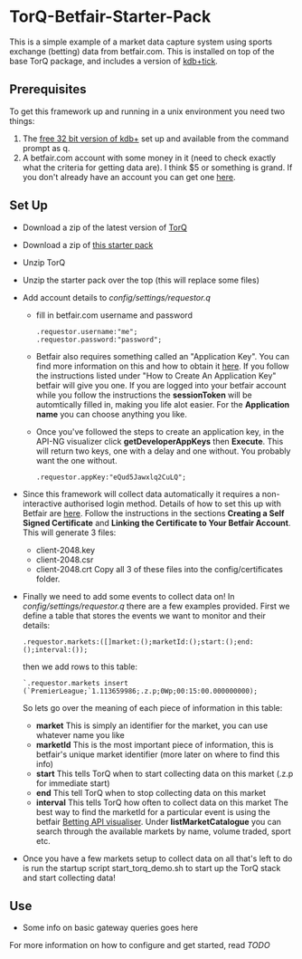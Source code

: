 # TorQ-Betfair-Starter-Pack
This is a simple example of a market data capture system using sports exchange (betting) data from betfair.com.  This is installed on top of the base TorQ package, and includes a version of [kdb+tick](http://code.kx.com/wsvn/code/kx/kdb+tick).

## Prerequisites

To get this framework up and running in a unix environment you need two things:

1. The [free 32 bit version of kdb+](http://kx.com/software-download.php) set up and available from the command prompt as q.
2. A betfair.com account with some money in it (need to check exactly what the criteria for getting data are).  I think $5 or something is grand. If you don't already have an account you can get one [here](https://register.betfair.com/account/registration).


## Set Up

* Download a zip of the latest version of [TorQ](https://github.com/AquaQAnalytics/TorQ/archive/master.zip)
* Download a zip of [this starter pack](https://github.com/AquaQAnalytics/TorQonnect-Betfair/archive/master.zip)
* Unzip TorQ
* Unzip the starter pack over the top (this will replace some files)
* Add account details to *config/settings/requestor.q*
    - fill in betfair.com username and password

        ```
        .requestor.username:"me";
        .requestor.password:"password";
        ```

    - Betfair also requires something called an "Application Key".  You can find more information on this and how to obtain it [here](https://api.developer.betfair.com/services/webapps/docs/display/1smk3cen4v3lu3yomq5qye0ni/Application+Keys).  If you follow the instructions listed under "How to Create An Application Key" betfair will give you one.  If you are logged into your betfair account while you follow the instructions the **sessionToken** will be automtically filled in, making you life alot easier.  For the **Application name** you can choose anything you like.
    - Once you've followed the steps to create an application key, in the API-NG visualizer click **getDeveloperAppKeys** then **Execute**.  This will return two keys, one with a delay and one without.  You probably want the one without.

        ```
        .requestor.appKey:"eQud5Jawxlq2CuLQ";
        ```

* Since this framework will collect data automatically it requires a non-interactive authorised login method.  Details of how to set this up with Betfair are [here](https://api.developer.betfair.com/services/webapps/docs/display/1smk3cen4v3lu3yomq5qye0ni/Non-Interactive+%28bot%29+login).  Follow the instructions in the sections **Creating a Self Signed Certificate** and **Linking the Certificate to Your Betfair Account**.  This will generate 3 files:
    - client-2048.key
    - client-2048.csr
    - client-2048.crt
    Copy all 3 of these files into the config/certificates folder.
* Finally we need to add some events to collect data on!  In *config/settings/requestor.q* there are a few examples provided.  First we define a table that stores the events we want to monitor and their details:

    ```
    .requestor.markets:([]market:();marketId:();start:();end:();interval:());
    ```

    then we add rows to this table:

    ```
    `.requestor.markets insert (`PremierLeague;`1.113659986;.z.p;0Wp;00:15:00.000000000);
    ```

    So lets go over the meaning of each piece of information in this table:
    - **market** This is simply an identifier for the market, you can use whatever name you like
    - **marketId** This is the most important piece of information, this is betfair's unique market identifier (more later on where to find this info)
    - **start** This tells TorQ when to start collecting data on this market (.z.p for immediate start)
    - **end** This tell TorQ when to stop collecting data on this market 
    - **interval** This tells TorQ how often to collect data on this market
    The best way to find the marketId for a particular event is using the betfair [Betting API visualiser](https://developer.betfair.com/visualisers/api-ng-sports-operations/).  Under **listMarketCatalogue** you can search through the available markets by name, volume traded, sport etc.
* Once you have a few markets setup to collect data on all that's left to do is run the startup script start_torq_demo.sh to start up the TorQ stack and start collecting data!

## Use

* Some info on basic gateway queries goes here 


For more information on how to configure and get started, read *TODO*
